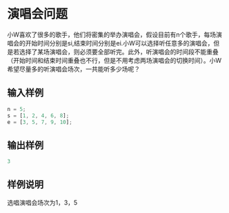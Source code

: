 # 演唱会问题

小W喜欢了很多的歌手，他们将密集的举办演唱会，假设目前有n个歌手，每场演唱会的开始时间分别是si,结束时间分别是ei.小W可以选择听任意多的演唱会，但是若选择了某场演唱会，则必须要全部听完。此外，听演唱会的时间段不能重叠（开始时间和结束时间重叠也不行，但是不用考虑两场演唱会的切换时间）。小W希望尽量多的听演唱会场次，一共能听多少场呢？

## 输入样例

```javascript
n = 5;
s = [1, 2, 4, 6, 8];
e = [3, 5, 7, 9, 10];
```

## 输出样例

```javascript
3
```

## 样例说明

选唱演唱会场次为1，3，5
